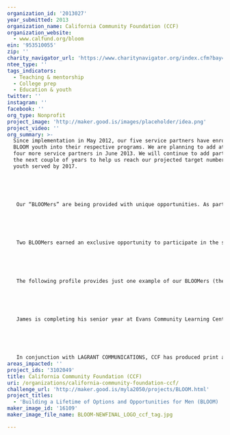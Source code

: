 ```yaml
---
organization_id: '2013027'
year_submitted: 2013
organization_name: California Community Foundation (CCF)
organization_website:
  - www.calfund.org/bloom
ein: '953510055'
zip: ''
charity_navigator_url: 'https://www.charitynavigator.org/index.cfm?bay=search.profile&ein=953510055'
ntee_type: ''
tags_indicators:
  - Teaching & mentorship
  - College prep
  - Education & youth
twitter: ''
instagram: ''
facebook: ''
org_type: Nonprofit
project_image: 'http://maker.good.is/images/placeholder/idea.png'
project_video: ''
org_summary: >-
  Since implementation in May 2012, our five service partners have enrolled 105
  BLOOM youth into their respective programs. We are planning to add at least
  four more service partners in June 2013. We will continue to add partners over
  the next couple of years to help us reach our projected target number of 2,000
  youth served by 2017.
   
   
   
   
   
   Our “BLOOMers” are being provided with unique opportunities. As part of our partners’ program models, BLOOMers not only have positive connections to male mentors but also spend more than 100 hours undergoing self-actualization training which includes leadership development, cultural enrichment, and guidance on succeeding in school and the workplace and other important topics.
   
   
   
   
   
   Two BLOOMers earned an exclusive opportunity to participate in the six-week AEG Job Shadowing program. The program takes place from February 20 through March 15. This exclusive opportunity is only offered to one out of every 2,000 high school students in Los Angeles. The program will allow BLOOMers an opportunity for regular exposure to the daily operations behind one of the most successful entertainment companies in the world while learning critical job skills that will make them competitive in the workplace.
   
   
   
   
   
   The following profile provides just one example of our BLOOMers (the name has been changed to protect confidentiality of the youth). 
   
   
   
   
   
   James is completing his senior year at Evans Community Learning Center in the heart of Downtown Los Angeles. James is on probation for being involved with a grand theft auto incident. He would like to attend San Diego State University in the fall. His interests lie in Human Behavior and Philosophy. James has participated in community service activities such as feeding the homeless and neighborhood beautification projects. People who meet James find it hard to believe he has any association to Probation. However, James recently shared that, “I thought I was living life the way it was supposed to be lived in the inner-city. I just didn’t know better. I now realize there are options and opportunities.”
   
   
   
   
   
   In conjunction with LAGRANT COMMUNICATIONS, CCF has produced print and radio media placements and materials to expand BLOOM’s messaging. Examples of such placements include: KJLH radio (radio spots by BLOOM spokesperson Larenz Tate), The Huffington Post, California Crusader, and coverage on KABC7 Eyewitness News at 6 pm. BLOOM is also one of five philanthropic initiatives featured in Where Do We Go from Here?: Philanthropic Support for Black Men and Boys, a report published in October 2012 by The Foundation Center. The report examines U.S. foundation giving explicitly in support of Black males by issue area, type of support, and geographic area served. The analyses explore patterns of giving by larger U.S. foundations over the past eight years, with a focus on giving from 2008 to 2010.
areas_impacted: ''
project_ids: '3102049'
title: California Community Foundation (CCF)
uri: /organizations/california-community-foundation-ccf/
challenge_url: 'http://maker.good.is/myla2050/projects/BLOOM.html'
project_titles:
  - 'Building a Lifetime of Options and Opportunities for Men (BLOOM) '
maker_image_id: '16109'
maker_image_file_name: BLOOM-NEWFINAL_LOGO_ccf_tag.jpg

---
```

